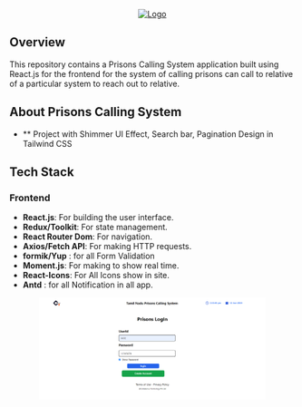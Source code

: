 <p align="center"><a href="https://laravel.com" target="_blank"><img src="https://upload.wikimedia.org/wikipedia/commons/thumb/a/a7/React-icon.svg/768px-React-icon.svg.png" width="400" alt="Logo"></a></p>

## Overview
This repository contains a Prisons Calling System application built using React.js for the frontend for the system of calling prisons can call to relative of a particular system to reach out to relative.

## About Prisons Calling System
- ** Project with Shimmer UI Effect, Search bar, Pagination Design in Tailwind CSS

## Tech Stack
### Frontend
- **React.js**: For building the user interface.
- **Redux/Toolkit**: For state management.
- **React Router Dom**: For navigation.
- **Axios/Fetch API**: For making HTTP requests.
- **formik/Yup** : for all Form Validation
- **Moment.js**: For making to show real time.
- **React-Icons**: For All Icons show in site.
- **Antd** : for all Notification in all app.

<p align="center"><img src="public/Prison.png" width="400" alt="Logo"></p>
